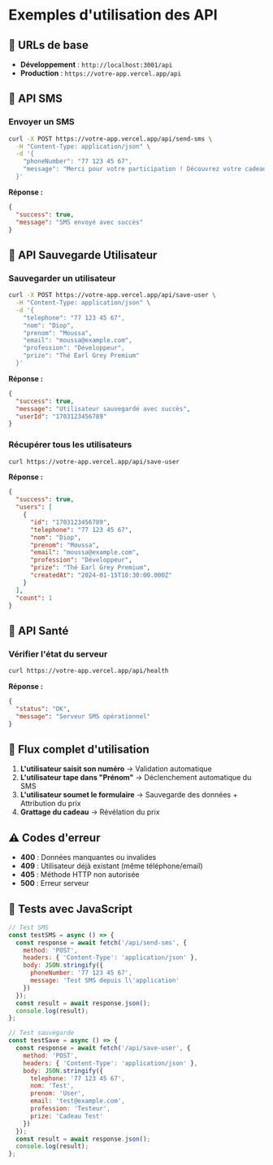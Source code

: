 # Exemples d'utilisation des API

## 🔗 URLs de base

- **Développement** : `http://localhost:3001/api`
- **Production** : `https://votre-app.vercel.app/api`

## 📱 API SMS

### Envoyer un SMS
```bash
curl -X POST https://votre-app.vercel.app/api/send-sms \
  -H "Content-Type: application/json" \
  -d '{
    "phoneNumber": "77 123 45 67",
    "message": "Merci pour votre participation ! Découvrez votre cadeau surprise 🎁"
  }'
```

**Réponse :**
```json
{
  "success": true,
  "message": "SMS envoyé avec succès"
}
```

## 💾 API Sauvegarde Utilisateur

### Sauvegarder un utilisateur
```bash
curl -X POST https://votre-app.vercel.app/api/save-user \
  -H "Content-Type: application/json" \
  -d '{
    "telephone": "77 123 45 67",
    "nom": "Diop",
    "prenom": "Moussa",
    "email": "moussa@example.com",
    "profession": "Développeur",
    "prize": "Thé Earl Grey Premium"
  }'
```

**Réponse :**
```json
{
  "success": true,
  "message": "Utilisateur sauvegardé avec succès",
  "userId": "1703123456789"
}
```

### Récupérer tous les utilisateurs
```bash
curl https://votre-app.vercel.app/api/save-user
```

**Réponse :**
```json
{
  "success": true,
  "users": [
    {
      "id": "1703123456789",
      "telephone": "77 123 45 67",
      "nom": "Diop",
      "prenom": "Moussa",
      "email": "moussa@example.com",
      "profession": "Développeur",
      "prize": "Thé Earl Grey Premium",
      "createdAt": "2024-01-15T10:30:00.000Z"
    }
  ],
  "count": 1
}
```

## 🏥 API Santé

### Vérifier l'état du serveur
```bash
curl https://votre-app.vercel.app/api/health
```

**Réponse :**
```json
{
  "status": "OK",
  "message": "Serveur SMS opérationnel"
}
```

## 🔄 Flux complet d'utilisation

1. **L'utilisateur saisit son numéro** → Validation automatique
2. **L'utilisateur tape dans "Prénom"** → Déclenchement automatique du SMS
3. **L'utilisateur soumet le formulaire** → Sauvegarde des données + Attribution du prix
4. **Grattage du cadeau** → Révélation du prix

## ⚠️ Codes d'erreur

- **400** : Données manquantes ou invalides
- **409** : Utilisateur déjà existant (même téléphone/email)
- **405** : Méthode HTTP non autorisée
- **500** : Erreur serveur

## 🧪 Tests avec JavaScript

```javascript
// Test SMS
const testSMS = async () => {
  const response = await fetch('/api/send-sms', {
    method: 'POST',
    headers: { 'Content-Type': 'application/json' },
    body: JSON.stringify({
      phoneNumber: '77 123 45 67',
      message: 'Test SMS depuis l\'application'
    })
  });
  const result = await response.json();
  console.log(result);
};

// Test sauvegarde
const testSave = async () => {
  const response = await fetch('/api/save-user', {
    method: 'POST',
    headers: { 'Content-Type': 'application/json' },
    body: JSON.stringify({
      telephone: '77 123 45 67',
      nom: 'Test',
      prenom: 'User',
      email: 'test@example.com',
      profession: 'Testeur',
      prize: 'Cadeau Test'
    })
  });
  const result = await response.json();
  console.log(result);
};
```
